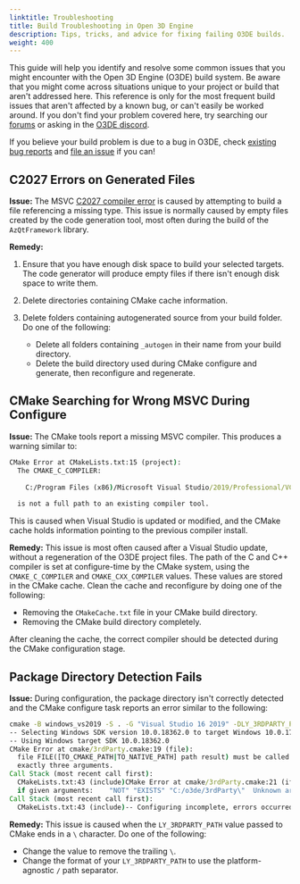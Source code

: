 ```yaml
---
linktitle: Troubleshooting
title: Build Troubleshooting in Open 3D Engine
description: Tips, tricks, and advice for fixing failing O3DE builds.
weight: 400
---
```


This guide will help you identify and resolve some common issues that you might encounter with the Open 3D Engine (O3DE) build system.
Be aware that you might come across situations unique to your project or build that aren't addressed here. This reference is only for the most frequent build issues that aren't affected by a known bug, or can't easily be worked around. If you don't find your problem covered here, try searching our [forums](https://github.com/o3de/o3de/discussions) or asking in the [O3DE discord](https://discord.gg/neVKVbs6).

If you believe your build problem is due to a bug in O3DE, check [existing bug reports](https://github.com/o3de/o3de/issues) and [file an issue](https://github.com/o3de/o3de/issues/new/choose) if you can!

## C2027 Errors on Generated Files

**Issue:** The MSVC [C2027 compiler error](https://docs.microsoft.com/cpp/error-messages/compiler-errors-1/compiler-error-c2027) is caused by attempting to build a file referencing a missing type. This issue is normally caused by empty files created by the code generation tool, most often during the build of the
`AzQtFramework` library.

**Remedy:**

1. Ensure that you have enough disk space to build your selected targets. The code generator will produce empty files if there isn't enough disk space to write them.
1. Delete directories containing CMake cache information.
1. Delete folders containing autogenerated source from your build folder. Do one of the following:

   * Delete all folders containing `_autogen` in their name from your build directory.
   * Delete the build directory used during CMake configure and generate, then reconfigure and regenerate.

## CMake Searching for Wrong MSVC During Configure

**Issue:** The CMake tools report a missing MSVC compiler. This produces a warning similar to:

```cmd
CMake Error at CMakeLists.txt:15 (project):
  The CMAKE_C_COMPILER:
 
    C:/Program Files (x86)/Microsoft Visual Studio/2019/Professional/VC/Tools/MSVC/14.24.28314/bin/Hostx64/x64/cl.exe
 
  is not a full path to an existing compiler tool.
```

This is caused when Visual Studio is updated or modified, and the CMake cache holds information pointing to the previous compiler install. 

**Remedy:** This issue is most often caused after a Visual Studio update, without a regeneration of the O3DE project files.
The path of the C and C++ compiler is set at configure-time by the CMake system, using the `CMAKE_C_COMPILER` and `CMAKE_CXX_COMPILER` values.
These values are stored in the CMake cache. Clean the cache and reconfigure by doing one of the following:

* Removing the `CMakeCache.txt` file in your CMake build directory.
* Removing the CMake build directory completely.

After cleaning the cache, the correct compiler should be detected during the CMake configuration stage.

## Package Directory Detection Fails

**Issue:** During configuration, the package directory isn't correctly detected and the CMake configure task reports
an error similar to the following:

```cmd
cmake -B windows_vs2019 -S . -G "Visual Studio 16 2019" -DLY_3RDPARTY_PATH="C:\o3de\3rdParty\" -DLY_PROJECTS="%O3DE_PROJECTS%"
-- Selecting Windows SDK version 10.0.18362.0 to target Windows 10.0.17763.
-- Using Windows target SDK 10.0.18362.0
CMake Error at cmake/3rdParty.cmake:19 (file):
  file FILE([TO_CMAKE_PATH|TO_NATIVE_PATH] path result) must be called with
  exactly three arguments.
Call Stack (most recent call first):
  CMakeLists.txt:43 (include)CMake Error at cmake/3rdParty.cmake:21 (if):
  if given arguments:    "NOT" "EXISTS" "C:/o3de/3rdParty\"  Unknown arguments specified
Call Stack (most recent call first):
  CMakeLists.txt:43 (include)-- Configuring incomplete, errors occurred!
```

**Remedy:** This issue is caused when the `LY_3RDPARTY_PATH` value passed to CMake ends in a `\` character. Do one of the following:

* Change the value to remove the trailing `\`.
* Change the format of your `LY_3RDPARTY_PATH` to use the platform-agnostic `/` path separator.
